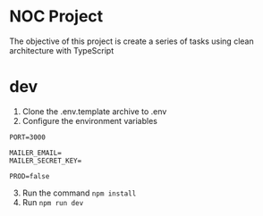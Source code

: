 # NOC Project

The objective of this project is create a series of tasks using clean architecture
with TypeScript

# dev
1. Clone the .env.template archive to .env
2. Configure the environment variables

```
PORT=3000

MAILER_EMAIL=
MAILER_SECRET_KEY=

PROD=false
```
3. Run the command ```npm install```
4. Run ```npm run dev```
